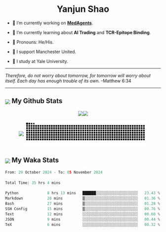

<h1 align="center">Yanjun Shao</h1>

- 🐒 I’m currently working on **[MedAgents](https://github.com/gersteinlab/MedAgents)**.

- 🦧 I’m currently learning about **AI Trading** and **TCR-Epitope Binding**.

- 🦍 Pronouns: He/His.

- 👹 I support Manchester United.

- 🐶 I study at Yale University.

---

<i> Therefore, do not worry about tomorrow, for tomorrow will worry about itself. Each day has enough trouble of its own. </i> -Matthew 6:34

---

<h2><img src="https://emojis.slackmojis.com/emojis/images/1579216111/7550/pikachu_wave.gif?1579216111" align="center" width="28" /> My Github Stats</h2>

<p align="center"><img align="center" src = "https://github-readme-stats.vercel.app/api?username=super-dainiu&show_icons=true&count_private=true&theme=tokyonight&hide=issues&line_height=30" width="400px"><img align="center" src = "https://github-readme-streak-stats.herokuapp.com/?user=super-dainiu&theme=tokyonight" width="400px"></p>

<p align="center"><img align="center" width="400px" src="https://github-readme-stats.vercel.app/api/top-langs/?username=super-dainiu&layout=compact&theme=tokyonight&hide=html,tex,jupyter%20notebook"><img align="center" width="400px" src="https://github.com/super-dainiu/super-dainiu/blob/output/github-contribution-grid-snake.svg"></p>

<h2><img src="https://emojis.slackmojis.com/emojis/images/1579216111/7550/pikachu_wave.gif?1579216111" align="center" width="28" /> My Waka Stats</h2>

<!--START_SECTION:waka-->

```python
From: 29 October 2024 - To: 05 November 2024

Total Time: 35 hrs 4 mins

Python             8 hrs 13 mins   ██████░░░░░░░░░░░░░░░░░░░   23.43 %
Markdown           28 mins         ▒░░░░░░░░░░░░░░░░░░░░░░░░   01.36 %
Bash               27 mins         ▒░░░░░░░░░░░░░░░░░░░░░░░░   01.28 %
SSH Config         15 mins         ▒░░░░░░░░░░░░░░░░░░░░░░░░   00.76 %
Text               12 mins         ░░░░░░░░░░░░░░░░░░░░░░░░░   00.60 %
JSON               9 mins          ░░░░░░░░░░░░░░░░░░░░░░░░░   00.44 %
TeX                6 mins          ░░░░░░░░░░░░░░░░░░░░░░░░░   00.32 %
```

<!--END_SECTION:waka-->
